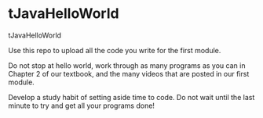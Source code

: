# tJavaHelloWorld
tJavaHelloWorld

Use this repo to upload all the code you write for the first module. 

Do not stop at hello world, work through as many programs as you can in Chapter 2 
of our textbook, and the many videos that are posted in our first module.

Develop a study habit of setting aside time to code. Do not wait until the last minute 
to try and get all your programs done!

